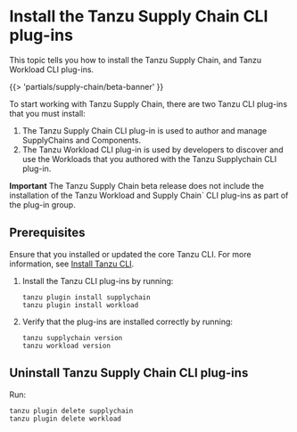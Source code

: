 # Install the Tanzu Supply Chain CLI plug-ins

This topic tells you how to install the Tanzu Supply Chain, and Tanzu Workload CLI plug-ins.

{{> 'partials/supply-chain/beta-banner' }}

To start working with Tanzu Supply Chain, there are two Tanzu CLI plug-ins that you must install:

1. The Tanzu Supply Chain CLI plug-in is used to author and manage SupplyChains and Components.
2. The Tanzu Workload CLI plug-in is used by developers to discover and use the Workloads that you authored with the Tanzu Supplychain CLI plug-in.

**Important** The Tanzu Supply Chain beta release does not include the installation of the Tanzu Workload and Supply Chain` CLI plug-ins as part of the plug-in group.

## Prerequisites

Ensure that you installed or updated the core Tanzu CLI. For more information, see [Install Tanzu CLI](../../../install-tanzu-cli.hbs.md#install-cli).

1. Install the Tanzu CLI plug-ins by running:

    ```console
    tanzu plugin install supplychain
    tanzu plugin install workload
    ```

2. Verify that the plug-ins are installed correctly by running:

    ```console
    tanzu supplychain version
    tanzu workload version
    ```

## Uninstall Tanzu Supply Chain CLI plug-ins

Run:

```console
tanzu plugin delete supplychain
tanzu plugin delete workload
```

